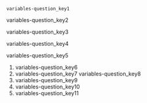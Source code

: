 ```ngMeta
variables-question_key1
```

variables-question_key2


variables-question_key3


variables-question_key4


variables-question_key5
1. variables-question_key6
2. variables-question_key7
variables-question_key8
1. variables-question_key9
2. variables-question_key10
3. variables-question_key11
